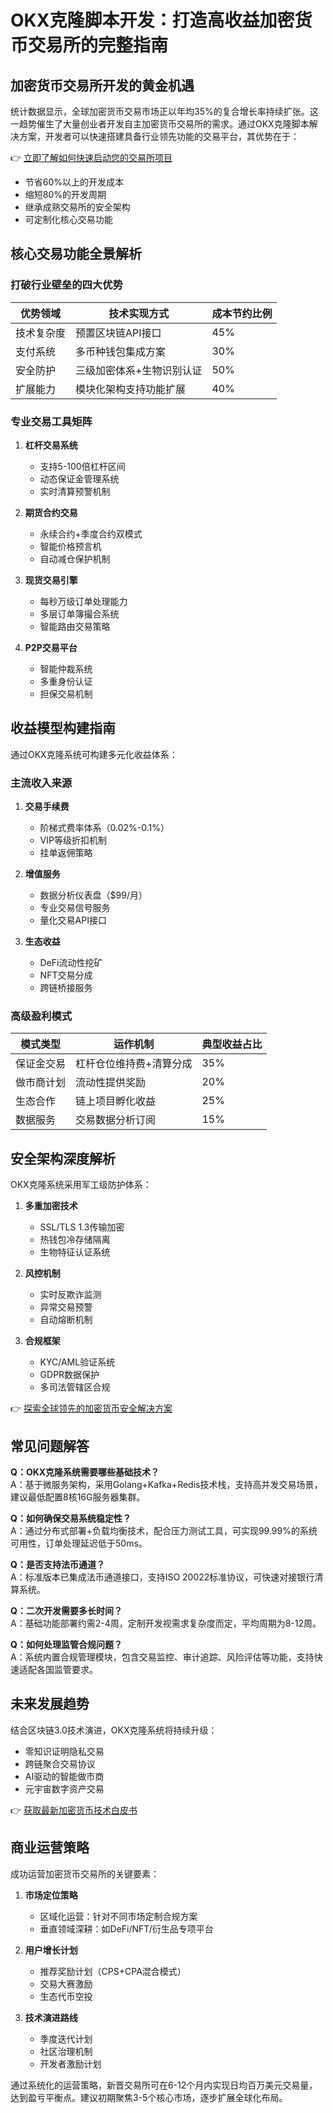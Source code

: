 # OKX克隆脚本开发：打造高收益加密货币交易所的完整指南

## 加密货币交易所开发的黄金机遇
统计数据显示，全球加密货币交易市场正以年均35%的复合增长率持续扩张。这一趋势催生了大量创业者开发自主加密货币交易所的需求。通过OKX克隆脚本解决方案，开发者可以快速搭建具备行业领先功能的交易平台，其优势在于：

👉 [立即了解如何快速启动您的交易所项目](https://bit.ly/okx_welcome)

- 节省60%以上的开发成本
- 缩短80%的开发周期
- 继承成熟交易所的安全架构
- 可定制化核心交易功能

## 核心交易功能全景解析

### 打破行业壁垒的四大优势
| 优势领域       | 技术实现方式                     | 成本节约比例 |
|----------------|----------------------------------|--------------|
| 技术复杂度     | 预置区块链API接口                | 45%          |
| 支付系统       | 多币种钱包集成方案               | 30%          |
| 安全防护       | 三级加密体系+生物识别认证        | 50%          |
| 扩展能力       | 模块化架构支持功能扩展           | 40%          |

### 专业交易工具矩阵
1. **杠杆交易系统**
   - 支持5-100倍杠杆区间
   - 动态保证金管理系统
   - 实时清算预警机制

2. **期货合约交易**
   - 永续合约+季度合约双模式
   - 智能价格预言机
   - 自动减仓保护机制

3. **现货交易引擎**
   - 每秒万级订单处理能力
   - 多层订单簿撮合系统
   - 智能路由交易策略

4. **P2P交易平台**
   - 智能仲裁系统
   - 多重身份认证
   - 担保交易机制

## 收益模型构建指南
通过OKX克隆系统可构建多元化收益体系：

### 主流收入来源
1. **交易手续费**
   - 阶梯式费率体系（0.02%-0.1%）
   - VIP等级折扣机制
   - 挂单返佣策略

2. **增值服务**
   - 数据分析仪表盘（$99/月）
   - 专业交易信号服务
   - 量化交易API接口

3. **生态收益**
   - DeFi流动性挖矿
   - NFT交易分成
   - 跨链桥接服务

### 高级盈利模式
| 模式类型       | 运作机制                     | 典型收益占比 |
|----------------|------------------------------|--------------|
| 保证金交易     | 杠杆仓位维持费+清算分成      | 35%          |
| 做市商计划     | 流动性提供奖励               | 20%          |
| 生态合作       | 链上项目孵化收益             | 25%          |
| 数据服务       | 交易数据分析订阅             | 15%          |

## 安全架构深度解析
OKX克隆系统采用军工级防护体系：

1. **多重加密技术**
   - SSL/TLS 1.3传输加密
   - 热钱包冷存储隔离
   - 生物特征认证系统

2. **风控机制**
   - 实时反欺诈监测
   - 异常交易预警
   - 自动熔断机制

3. **合规框架**
   - KYC/AML验证系统
   - GDPR数据保护
   - 多司法管辖区合规

👉 [探索全球领先的加密货币安全解决方案](https://bit.ly/okx_welcome)

## 常见问题解答
**Q：OKX克隆系统需要哪些基础技术？**  
A：基于微服务架构，采用Golang+Kafka+Redis技术栈，支持高并发交易场景，建议最低配置8核16G服务器集群。

**Q：如何确保交易系统稳定性？**  
A：通过分布式部署+负载均衡技术，配合压力测试工具，可实现99.99%的系统可用性，订单处理延迟低于50ms。

**Q：是否支持法币通道？**  
A：标准版本已集成法币通道接口，支持ISO 20022标准协议，可快速对接银行清算系统。

**Q：二次开发需要多长时间？**  
A：基础功能部署约需2-4周，定制开发视需求复杂度而定，平均周期为8-12周。

**Q：如何处理监管合规问题？**  
A：系统内置合规管理模块，包含交易监控、审计追踪、风险评估等功能，支持快速适配各国监管要求。

## 未来发展趋势
结合区块链3.0技术演进，OKX克隆系统将持续升级：
- 零知识证明隐私交易
- 跨链聚合交易协议
- AI驱动的智能做市商
- 元宇宙数字资产交易

👉 [获取最新加密货币技术白皮书](https://bit.ly/okx_welcome)

## 商业运营策略
成功运营加密货币交易所的关键要素：

1. **市场定位策略**
   - 区域化运营：针对不同市场定制合规方案
   - 垂直领域深耕：如DeFi/NFT/衍生品专项平台

2. **用户增长计划**
   - 推荐奖励计划（CPS+CPA混合模式）
   - 交易大赛激励
   - 生态代币空投

3. **技术演进路线**
   - 季度迭代计划
   - 社区治理机制
   - 开发者激励计划

通过系统化的运营策略，新晋交易所可在6-12个月内实现日均百万美元交易量，达到盈亏平衡点。建议初期聚焦3-5个核心市场，逐步扩展全球化布局。